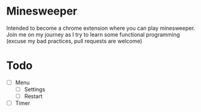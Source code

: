 # Minesweeper

Intended to become a chrome extension where you can play minesweeper. Join me on my journey as I try to learn some functional programming (excuse my bad practices, pull requests are welcome)

# Todo

-   [ ] Menu
    -   [ ] Settings
    -   [ ] Restart
-   [ ] Timer
